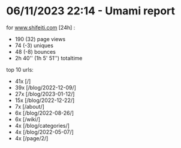 # 06/11/2023 22:14 - Umami report
for www.shifeiti.com [24h] :

 - 190 (32) page views
 - 74 (-3) uniques
 - 48 (-8) bounces
 - 2h 40'' (1h 5' 51'') totaltime


top 10 urls:
 - 41x [/]
 - 39x [/blog/2022-12-09/]
 - 27x [/blog/2023-01-12/]
 - 15x [/blog/2022-12-22/]
 - 7x [/about/]
 - 6x [/blog/2022-08-26/]
 - 6x [/wiki/]
 - 4x [/blog/categories/]
 - 4x [/blog/2022-05-07/]
 - 4x [/page/2/]


